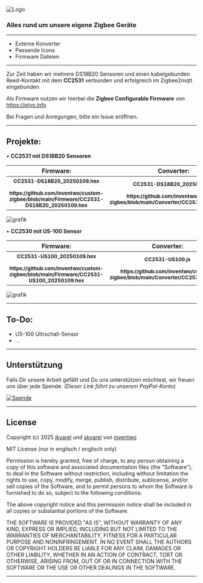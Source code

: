 ![Logo](https://avatars.githubusercontent.com/u/61345076?s=200&v=4)

<H3>Alles rund um unsere eigene Zigbee Geräte</H3>

---

<ul>
      <li>Externe Konverter</li>
      <li>Passende Icons</li>
      <li>Firmware Dateien</li>
</ul>

---

Zur Zeit haben wir mehrere DS18B20 Sensoren und einen kabelgebunden Reed-Kontakt mit dem <b>CC2531</b> verbunden und erfolgreich im Zigbee2mqtt eingebunden.

Als Firmware nutzen wir hierbei die <b>Zigbee Configurable Firmware</b> von https://ptvo.info

Bei Fragen und Anregungen, bitte ein Issue eröffnen.

---

## Projekte:


• <b>CC2531 mit DS18B20 Sensoren</b>
<table>
    <tr>
      <th style="text-align: center">Firmware:</th>
      <th style="text-align: center">Converter:</th>
      <th style="text-align: center">Icon:</th>
    </tr>
    <tr>
      <th style="text-align: center"><sub>CC2531-DS18B20_20250109.hex<br><br>https://github.com/inventwo/custom-zigbee/blob/main/Firmware/CC2531-DS18B20_20250109.hex</th>
      <th style="text-align: center"><sub>CC2531-DS18B20_20250109.js<br><br>https://github.com/inventwo/custom-zigbee/blob/main/Converter/CC2531.DS18B20.js.js</th>
      <th style="text-align: center"><sub>INV.CC-DS18B20.png<br><br>https://github.com/inventwo/custom-zigbee/blob/main/Icons/INV.CC-DS18B20.png</th>
    </tr>
</table>
            
![grafik](https://github.com/user-attachments/assets/a6a9ce3f-2a5f-4e95-8726-cf1baf356c47)


    
• <b>CC2530 mit US-100 Sensor</b>
<table>
    <tr>
      <th style="text-align: center">Firmware:</th>
      <th style="text-align: center">Converter:</th>
      <th style="text-align: center">Icon:</th>
    </tr>
    <tr>
       <th style="text-align: center"><sub>CC2531-US100_20250109.hex<br><br>https://github.com/inventwo/custom-zigbee/blob/main/Firmware/CC2531-US100_20250109.hex</th>
      <th style="text-align: center"><sub>CC2531-US100.js<br><br>https://github.com/inventwo/custom-zigbee/blob/main/Converter/CC2531.US100.js</th>
      <th style="text-align: center"><sub>INV.CC-HCSR04.png<br><br>https://github.com/inventwo/custom-zigbee/blob/main/Icons/INV.CC-HCSR04.png</th>
    </tr>
</table>

![grafik](https://github.com/user-attachments/assets/2055cea0-6924-4928-9e9f-5c0efa9dd71d)


---

## To-Do:

<ul>
<li>US-100 Ultrschall-Sensor</li>
<li>...</li>
</ul>

---

## Unterstützung

Falls Dir unsere Arbeit gefällt und Du uns unterstützen möchtest, wir freuen uns über jede Spende.
<i>(Dieser Link führt zu unserem PayPal-Konto)</i>

[![Spende](https://raw.githubusercontent.com/inventwo/ioBroker.vis-icontwo/refs/heads/master/img/spende.png)](https://www.paypal.com/donate/?hosted_button_id=7W6M3TFZ4W9LW)

---

## License

Copyright (c) 2025 [jkvarel](https://github.com/jkvarel) und [skvarel](https://github.com/skvarel) von [inventwo](https://github.com/inventwo)

MIT License (nur in englisch / englisch only)

Permission is hereby granted, free of charge, to any person obtaining a copy
of this software and associated documentation files (the "Software"), to deal
in the Software without restriction, including without limitation the rights
to use, copy, modify, merge, publish, distribute, sublicense, and/or sell
copies of the Software, and to permit persons to whom the Software is
furnished to do so, subject to the following conditions:

The above copyright notice and this permission notice shall be included in all
copies or substantial portions of the Software.

THE SOFTWARE IS PROVIDED "AS IS", WITHOUT WARRANTY OF ANY KIND, EXPRESS OR
IMPLIED, INCLUDING BUT NOT LIMITED TO THE WARRANTIES OF MERCHANTABILITY,
FITNESS FOR A PARTICULAR PURPOSE AND NONINFRINGEMENT. IN NO EVENT SHALL THE
AUTHORS OR COPYRIGHT HOLDERS BE LIABLE FOR ANY CLAIM, DAMAGES OR OTHER
LIABILITY, WHETHER IN AN ACTION OF CONTRACT, TORT OR OTHERWISE, ARISING FROM,
OUT OF OR IN CONNECTION WITH THE SOFTWARE OR THE USE OR OTHER DEALINGS IN THE
SOFTWARE.

---

